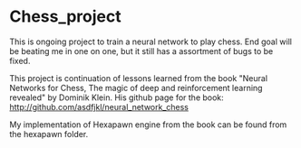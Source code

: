# Chess_project

This is ongoing project to train a neural network to play chess. End goal will be beating me in one on one, but it still has a assortment of bugs to be fixed. 

This project is continuation of lessons learned from the book "Neural Networks for Chess, The magic of deep and reinforcement learning revealed" by Dominik Klein. His github page for the book: http://github.com/asdfjkl/neural_network_chess

My implementation of Hexapawn engine from the book can be found from the hexapawn folder.
